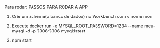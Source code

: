 Para rodar:
PASSOS PARA RODAR A APP

1. Crie um schema(o banco de dados) no Workbench com o nome mon

2. Execute docker run -e MYSQL_ROOT_PASSWORD=1234 --name meu-mysql -d -p 3306:3306 mysql:latest

3. npm start

